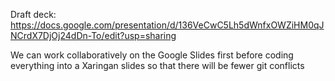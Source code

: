 Draft deck: https://docs.google.com/presentation/d/136VeCwC5Lh5dWnfxOWZiHM0qJNCrdX7DjOj24dDn-To/edit?usp=sharing

We can work collaboratively on the Google Slides first before coding everything into a Xaringan slides so that there will be fewer git conflicts 
